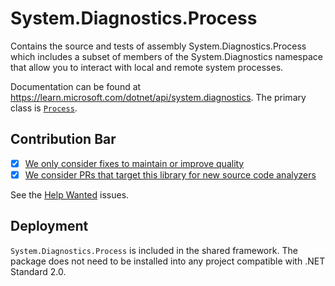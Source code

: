 # System.Diagnostics.Process
Contains the source and tests of assembly System.Diagnostics.Process which includes a subset of members of the System.Diagnostics namespace that allow you to interact with local and remote system processes.

Documentation can be found at https://learn.microsoft.com/dotnet/api/system.diagnostics. The primary class is [`Process`](https://learn.microsoft.com/dotnet/api/system.diagnostics.process).

## Contribution Bar
- [x] [We only consider fixes to maintain or improve quality](/src/libraries/README.md#primary-bar)
- [x] [We consider PRs that target this library for new source code analyzers](/src/libraries/README.md#secondary-bar)

See the [Help Wanted](https://github.com/dotnet/runtime/issues?q=is%3Aopen+is%3Aissue+label%3Aarea-System.Diagnostics.Process+label%3A%22help+wanted%22) issues.

## Deployment
`System.Diagnostics.Process` is included in the shared framework. The package does not need to be installed into any project compatible with .NET Standard 2.0.
